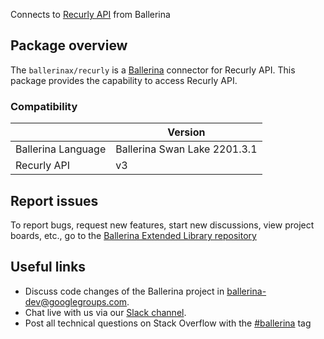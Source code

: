Connects to [Recurly API](https://developers.recurly.com/api/v2021-02-25/index.html) from Ballerina

## Package overview
The `ballerinax/recurly` is a [Ballerina](https://ballerina.io/) connector for Recurly API.
This package provides the capability to access Recurly API.

### Compatibility
|                               | Version                         |
|-------------------------------|---------------------------------|
| Ballerina Language            | Ballerina Swan Lake 2201.3.1      | 
| Recurly API                   | v3                              |

## Report issues
To report bugs, request new features, start new discussions, view project boards, etc., go to the [Ballerina Extended Library repository](https://github.com/ballerina-platform/ballerina-extended-library)

## Useful links
- Discuss code changes of the Ballerina project in [ballerina-dev@googlegroups.com](mailto:ballerina-dev@googlegroups.com).
- Chat live with us via our [Slack channel](https://ballerina.io/community/slack/).
- Post all technical questions on Stack Overflow with the [#ballerina](https://stackoverflow.com/questions/tagged/ballerina) tag
